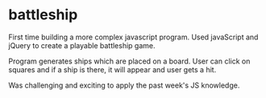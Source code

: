 # battleship

First time building a more complex javascript program.  Used javaScript and jQuery to create a playable battleship game.

Program generates ships which are placed on a board.  User can click on squares and if a ship is there, it will appear and user gets a hit.

Was challenging and exciting to apply the past week's JS knowledge.
